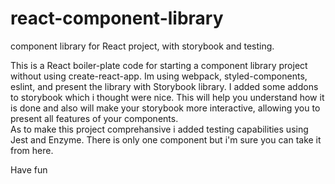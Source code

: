 # react-component-library
component library for React project, with storybook and testing.

This is a React boiler-plate code for starting a component library project without using create-react-app.
Im using webpack, styled-components, eslint, and present the library with Storybook library.
I added some addons to storybook which i thought were nice. This will help you understand how it is done and also 
will make your storybook more interactive, allowing you to present all features of your components.     
As to make this project comprehansive i added testing capabilities using Jest and Enzyme. 
There is only one component but i'm sure you can take it from here. 

Have fun  
